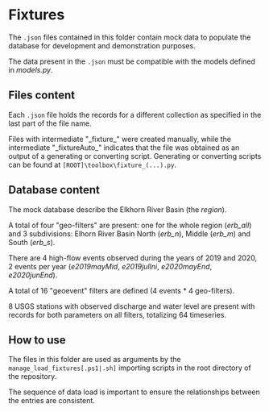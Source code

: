 # Fixtures

The ```.json``` files contained in this folder contain mock data to populate the database for development and demonstration purposes.

The data present in the ```.json``` must be compatible with the models defined in *models.py*.

## Files content

Each ```.json``` file holds the records for a different collection as specified in the last part of the file name.

Files with intermediate "\_fixture\_" were created manually, while the intermediate "\_fixtureAuto\_" indicates that the file was obtained as an output of a generating or converting script. Generating or converting scripts can be found at ```[ROOT]\toolbox\fixture_(...).py```.

## Database content

The mock database describe the Elkhorn River Basin (the *region*).

A total of four "geo-filters" are present: one for the whole region (*erb\_all*) and 3 subdivisions: Elhorn River Basin North (*erb\_n*), Middle (*erb\_m*) and South (*erb\_s*).

There are 4 high-flow events observed during the years of 2019 and 2020, 2 events per year (*e2019mayMid*, *e2019julIni*, *e2020mayEnd*, *e2020junEnd*).

A total of 16 "geoevent" filters are defined (4 events * 4 geo-filters).

8 USGS stations with observed discharge and water level are present with records for both parameters on all filters, totalizing 64 timeseries.

## How to use

The files in this folder are used as arguments by the ```manage_load_fixtures[.ps1|.sh]``` importing scripts in the root directory of the repository.

The sequence of data load is important to ensure the relationships between the entries are consistent. 